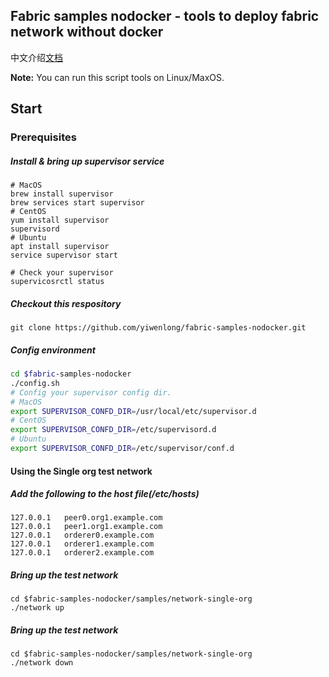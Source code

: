 ## Fabric samples nodocker - tools to deploy fabric network without docker

中文介绍[文档](https://www.jianshu.com/p/1f9b051d1e1d)

**Note:** You can run this script tools on Linux/MaxOS. 

## Start

### Prerequisites

##### Install & bring up supervisor service

```shell
# MacOS
brew install supervisor
brew services start supervisor
# CentOS
yum install supervisor
supervisord
# Ubuntu
apt install supervisor
service supervisor start

# Check your supervisor
supervicosrctl status
```

##### Checkout this respository

```shell
git clone https://github.com/yiwenlong/fabric-samples-nodocker.git
```

##### Config environment

```sh
cd $fabric-samples-nodocker
./config.sh
# Config your supervisor config dir. 
# MacOS
export SUPERVISOR_CONFD_DIR=/usr/local/etc/supervisor.d
# CentOS
export SUPERVISOR_CONFD_DIR=/etc/supervisord.d
# Ubuntu
export SUPERVISOR_CONFD_DIR=/etc/supervisor/conf.d  
```

#### Using the Single org test network

##### Add the following to the host file(/etc/hosts)

```shell
127.0.0.1 	peer0.org1.example.com
127.0.0.1 	peer1.org1.example.com
127.0.0.1 	orderer0.example.com
127.0.0.1 	orderer1.example.com
127.0.0.1 	orderer2.example.com
```

##### Bring up the test network

```shell
cd $fabric-samples-nodocker/samples/network-single-org
./network up
```

##### Bring up the test network

```shell
cd $fabric-samples-nodocker/samples/network-single-org
./network down
```

